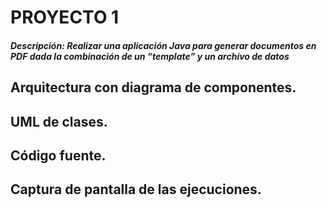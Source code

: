 # PROYECTO 1 

##### Descripción: Realizar una aplicación Java para generar documentos en PDF dada la combinación de un “template” y un archivo de datos


## Arquitectura con diagrama de componentes.


## UML de clases.


## Código fuente.


## Captura de pantalla de las ejecuciones. 
